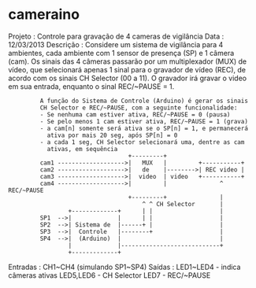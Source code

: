 # cameraino

Projeto   : Controle para gravação de 4 cameras de vigilância
 Data      : 12/03/2013
 Descrição : Considere um sistema de vigilância para 4 ambientes, cada
             ambiente com 1 sensor de presença (SP) e 1 câmera (cam). Os
             sinais das 4 câmeras passarão por um multiplexador (MUX) de
             vídeo, que selecionará apenas 1 sinal para o gravador de vídeo
             (REC), de acordo com os sinais CH Selector (00 a 11). O
             gravador irá gravar o video em sua entrada, enquanto o sinal
             REC/~PAUSE = 1.
            
             A função do Sistema de Controle (Arduino) é gerar os sinais
             CH Selector e REC/~PAUSE, com a seguinte funcionalidade:
             - Se nenhuma cam estiver ativa, REC/~PAUSE = 0 (pausa)
             - Se pelo menos 1 cam estiver ativa, REC/~PAUSE = 1 (grava)
             - a cam[n] somente será ativa se o SP[n] = 1, e permanecerá
               ativa por mais 20 seg, após SP[n] = 0
             - a cada 1 seg, CH Selector selecionará uma, dentre as cam
               ativas, em sequência
                                      +---------+
             cam1 ------------------->|   MUX   |         +-----------+
             cam2 ------------------->|   de    |-------->| REC video |
             cam3 ------------------->|  video  | video   +-----------+
             cam4 ------------------->|         |               ^ REC/~PAUSE
                                      +---------+               |
                                          ^ ^ CH Selector       |
                     +-------------+      | |                   |
             SP1  -->|             |      | |                   |
             SP2  -->| Sistema de  |------+ |                   |
             SP3  -->|  Controle   |--------+                   |
             SP4  -->|  (Arduino)  |                            |
                     |             |----------------------------+
                     +-------------+
 Entradas  : CH1~CH4 (simulando SP1~SP4)
 Saídas    : LED1~LED4 - indica câmeras ativas
             LED5,LED6 - CH Selector
             LED7      - REC/~PAUSE
